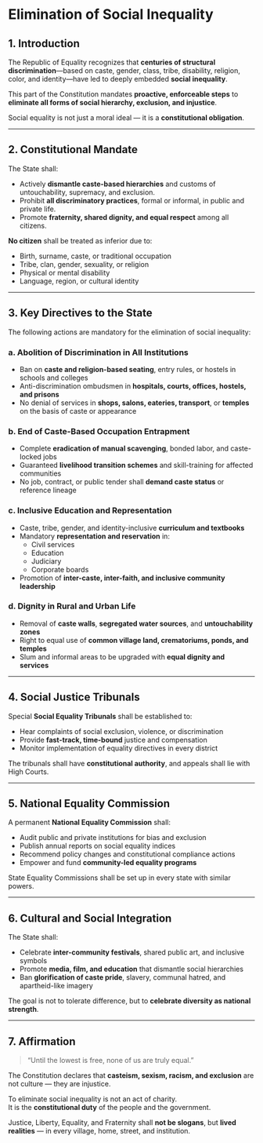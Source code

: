 # Elimination of Social Inequality

## 1. Introduction

The Republic of Equality recognizes that **centuries of structural discrimination**—based on caste, gender, class, tribe, disability, religion, color, and identity—have led to deeply embedded **social inequality**.

This part of the Constitution mandates **proactive, enforceable steps** to **eliminate all forms of social hierarchy, exclusion, and injustice**.

Social equality is not just a moral ideal — it is a **constitutional obligation**.

---

## 2. Constitutional Mandate

The State shall:

- Actively **dismantle caste-based hierarchies** and customs of untouchability, supremacy, and exclusion.
- Prohibit **all discriminatory practices**, formal or informal, in public and private life.
- Promote **fraternity, shared dignity, and equal respect** among all citizens.

**No citizen** shall be treated as inferior due to:
- Birth, surname, caste, or traditional occupation
- Tribe, clan, gender, sexuality, or religion
- Physical or mental disability
- Language, region, or cultural identity

---

## 3. Key Directives to the State

The following actions are mandatory for the elimination of social inequality:

### a. Abolition of Discrimination in All Institutions
- Ban on **caste and religion-based seating**, entry rules, or hostels in schools and colleges
- Anti-discrimination ombudsmen in **hospitals, courts, offices, hostels, and prisons**
- No denial of services in **shops, salons, eateries, transport**, or **temples** on the basis of caste or appearance

### b. End of Caste-Based Occupation Entrapment
- Complete **eradication of manual scavenging**, bonded labor, and caste-locked jobs
- Guaranteed **livelihood transition schemes** and skill-training for affected communities
- No job, contract, or public tender shall **demand caste status** or reference lineage

### c. Inclusive Education and Representation
- Caste, tribe, gender, and identity-inclusive **curriculum and textbooks**
- Mandatory **representation and reservation** in:
  - Civil services
  - Education
  - Judiciary
  - Corporate boards
- Promotion of **inter-caste, inter-faith, and inclusive community leadership**

### d. Dignity in Rural and Urban Life
- Removal of **caste walls**, **segregated water sources**, and **untouchability zones**
- Right to equal use of **common village land, crematoriums, ponds, and temples**
- Slum and informal areas to be upgraded with **equal dignity and services**

---

## 4. Social Justice Tribunals

Special **Social Equality Tribunals** shall be established to:

- Hear complaints of social exclusion, violence, or discrimination
- Provide **fast-track, time-bound** justice and compensation
- Monitor implementation of equality directives in every district

The tribunals shall have **constitutional authority**, and appeals shall lie with High Courts.

---

## 5. National Equality Commission

A permanent **National Equality Commission** shall:

- Audit public and private institutions for bias and exclusion
- Publish annual reports on social equality indices
- Recommend policy changes and constitutional compliance actions
- Empower and fund **community-led equality programs**

State Equality Commissions shall be set up in every state with similar powers.

---

## 6. Cultural and Social Integration

The State shall:

- Celebrate **inter-community festivals**, shared public art, and inclusive symbols
- Promote **media, film, and education** that dismantle social hierarchies
- Ban **glorification of caste pride**, slavery, communal hatred, and apartheid-like imagery

The goal is not to tolerate difference, but to **celebrate diversity as national strength**.

---

## 7. Affirmation

> “Until the lowest is free, none of us are truly equal.”

The Constitution declares that **casteism, sexism, racism, and exclusion** are not culture — they are injustice.

To eliminate social inequality is not an act of charity.  
It is the **constitutional duty** of the people and the government.

Justice, Liberty, Equality, and Fraternity shall **not be slogans**, but **lived realities** — in every village, home, street, and institution.